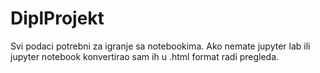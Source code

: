 # DiplProjekt

Svi podaci potrebni za igranje sa notebookima.
Ako nemate jupyter lab ili jupyter notebook konvertirao sam ih u .html format radi pregleda.

